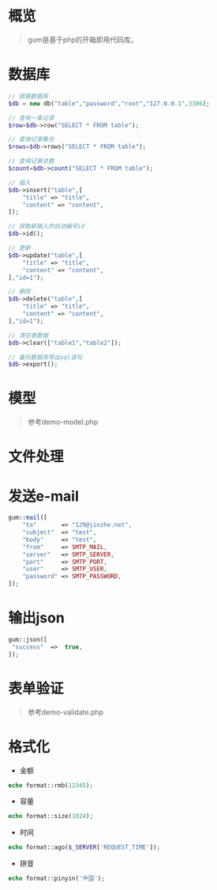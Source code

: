 # 概览
> gum是基于php的开箱即用代码库。


# 数据库
```php
// 链接数据库
$db = new db("table","password","root","127.0.0.1",3306);

// 查询一条记录
$row=$db->row("SELECT * FROM table");

// 查询记录集合
$rows=$db->rows("SELECT * FROM table");

// 查询记录总数
$count=$db->count("SELECT * FROM table");

// 插入
$db->insert("table",[
	"title" => "title",
	"content" => "content",
]);

// 获取新插入的自动编号id
$db->id();

// 更新
$db->update("table",[
	"title" => "title",
	"content" => "content",
],"id=1");

// 删除
$db->delete("table",[
	"title" => "title",
	"content" => "content",
],"id=1");

// 清空表数据
$db->clear(["table1","table2"]);

// 备份数据库导出sql语句
$db->export();

```

# 模型
> 参考demo-model.php

# 文件处理


# 发送e-mail
```php
gum::mail([
	"to"       => "129@jinzhe.net",
	"subject"  => "test",
	"body"     => "test",
	"from"     => SMTP_MAIL,
	"server"   => SMTP_SERVER,
	"port"     => SMTP_PORT,
	"user"     => SMTP_USER,
	"password" => SMTP_PASSWORD,
]);
```

# 输出json
```php
gum::json([
 "success"	=>	true,
]);
```

# 表单验证
> 参考demo-validate.php

# 格式化
- 金额
```php
echo format::rmb(12345);
```
- 容量
```php
echo format::size(1024);
```
- 时间
```php
echo format::ago($_SERVER['REQUEST_TIME']);
```
- 拼音
```php
echo format::pinyin('中国');
```
